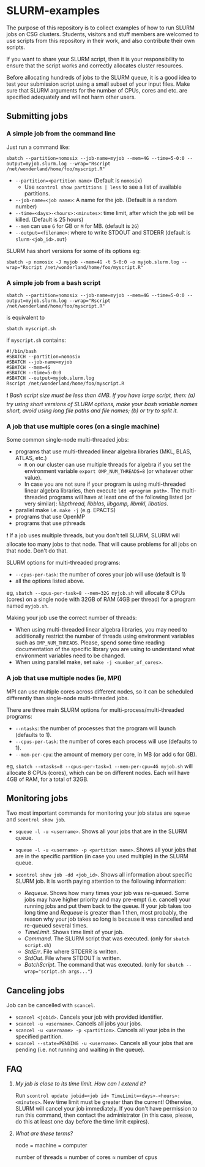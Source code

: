 # SLURM-examples

The purpose of this repository is to collect examples of how to run SLURM jobs on CSG clusters.
Students, visitors and stuff members are welcomed to use scripts from this repository in their work, and also contribute their own scripts.

If you want to share your SLURM script, then it is your responsibility to ensure that the script works and correctly allocates cluster resources.

Before allocating hundreds of jobs to the SLURM queue, it is a good idea to test your submission script using a small subset of your input files. Make sure that SLURM arguments for the number of CPUs, cores and etc. are specified adequately and will not harm other users.

## Submitting jobs

### A simple job from the command line
Just run a command like: 
```
sbatch --partition=nomosix --job-name=myjob --mem=4G --time=5-0:0 --output=myjob.slurm.log --wrap="Rscript /net/wonderland/home/foo/myscript.R"
```
- `--partition=<partition name>` (Default is `nomosix`)
    - Use `scontrol show partitions | less` to see a list of available partitions.
- `--job-name=<job name>`: A name for the job. (Default is a random number) 
- `--time=<days>-<hours>:<minutes>`: time limit, after which the job will be killed. (Default is 25 hours)
- `--mem` can use `G` for GB or `M` for MB. (default is `2G`)
- `--output=<filename>`: where to write STDOUT and STDERR (default is `slurm-<job_id>.out`)

SLURM has short versions for some of its options eg:
```
sbatch -p nomosix -J myjob --mem=4G -t 5-0:0 -o myjob.slurm.log --wrap="Rscript /net/wonderland/home/foo/myscript.R"
```

### A simple job from a bash script
```
sbatch --partition=nomosix --job-name=myjob --mem=4G --time=5-0:0 --output=myjob.slurm.log --wrap="Rscript /net/wonderland/home/foo/myscript.R"
```
is equivalent to 
```
sbatch myscript.sh
```
if `myscript.sh` contains:
```
#!/bin/bash
#SBATCH --partition=nomosix
#SBATCH --job-name=myjob
#SBATCH --mem=4G
#SBATCH --time=5-0:0
#SBATCH --output=myjob.slurm.log
Rscript /net/wonderland/home/foo/myscript.R
```

:exclamation: _Bash script size must be less than 4MB. If you have large script, then: (a) try using short versions of SLURM options, make your bash variable names short, avoid using long file paths and file names; (b) or try to split it._ 


### A job that use multiple cores (on a single machine)
Some common single-node multi-threaded jobs:
- programs that use multi-threaded linear algebra libraries (MKL, BLAS, ATLAS, etc.)
    - `R` on our cluster can use multiple threads for algebra if you set the environment variable `export OMP_NUM_THREADS=8` (or whatever other value).
    - In case you are not sure if your program is using multi-threaded linear algebra libraries, then execute `ldd <program path>`. The multi-threaded programs will have at least one of the following listed (or very similar): *libpthread, libblas, libgomp, libmkl, libatlas*.
- parallel make i.e. `make -j` (e.g. EPACTS)
- programs that use OpenMP
- programs that use pthreads

:exclamation: If a job uses multiple threads, but you don't tell SLURM, SLURM will allocate too many jobs to that node. That will cause problems for all jobs on that node.  Don't do that.

SLURM options for multi-threaded programs:
- `--cpus-per-task`: the number of cores your job will use (default is 1)
- all the options listed above.

eg, `sbatch --cpus-per-task=8 --mem=32G myjob.sh` will allocate 8 CPUs (cores) on a single node with 32GB of RAM (4GB per thread) for a program named `myjob.sh`.

Making your job use the correct number of threads:
- When using multi-threaded linear algebra libraries, you may need to additionally restrict the number of threads using environment variables such as `OMP_NUM_THREADS`. Please, spend some time reading documentation of the specific library you are using to understand what environment variables need to be changed.
- When using parallel make, set `make -j <number_of_cores>`.


### A job that use multiple nodes (ie, MPI)

MPI can use multiple cores across different nodes, so it can be scheduled differently than single-node multi-threaded jobs.

There are three main SLURM options for multi-process/multi-threaded programs:

* `--ntasks`: the number of processes that the program will launch (defaults to 1).
* `--cpus-per-task`: the number of cores each process will use (defaults to 1).
* `--mem-per-cpu`: the amount of memory per core, in MB (or add `G` for GB).

eg, `sbatch --ntasks=8 --cpus-per-task=1 --mem-per-cpu=4G myjob.sh` will allocate 8 CPUs (cores), which can be on different nodes.  Each will have 4GB of RAM, for a total of 32GB.


## Monitoring jobs

Two most important commands for monitoring your job status are `squeue` and `scontrol show job`.

- `squeue -l -u <username>`. Shows  all your jobs that are in the SLURM queue.
- `squeue -l -u <username> -p <partition name>`. Shows all your jobs that are in the specific partition (in case you used multiple) in the SLURM queue.

- `scontrol show job -dd <job_id>`. Shows all information about specific SLURM job. It is worth paying attention to the following information:
    - *Requeue*. Shows how many times your job was re-queued. Some jobs may have higher priority and may pre-empt (i.e. cancel) your running jobs and put them back to the queue. If your job takes too long time and *Requeue* is greater than 1 then, most probably, the reason why your job takes so long is because it was cancelled and re-queued several times.
    - *TimeLimit*. Shows time limit of your job.
    - *Command*. The SLURM script that was executed. (only for `sbatch script.sh`)
    - *StdErr*. File where STDERR is written.
    - *StdOut*. File where STDOUT is written.
    - *BatchScript*. The command that was executed. (only for `sbatch --wrap="script.sh args..."`)

## Canceling jobs

Job can be cancelled with `scancel`.

- `scancel <jobid>`. Cancels your job with provided identifier.
- `scancel -u <username>`. Cancels all jobs your jobs.
- `scancel -u <username> -p <partition>`. Cancels all your jobs in the specified partition.
- `scancel --state=PENDING -u <username>`. Cancels all your jobs that are pending (i.e. not running and waiting in the queue).


## FAQ

1. *My job is close to its time limit. How can I extend it?*

    Run `scontrol update jobid=<job id> TimeLimit=<days>-<hours>:<minutes>`. New time limit must be greater than the current! Otherwise, SLURM will cancel your job immediately. If you don't have permission to run this command, then contact the administrator (in this case, please, do this at least one day before the time limit expires).

2. *What are these terms?*

    node = machine = computer

    number of threads ≈ number of cores ≈ number of cpus
